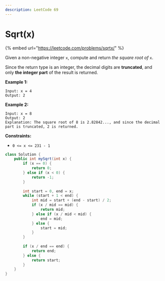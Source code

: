 ```yaml
---
description: LeetCode 69
---
```


# Sqrt(x)

{% embed url="https://leetcode.com/problems/sqrtx/" %}

Given a non-negative integer `x`, compute and return _the square root of_ `x`.

Since the return type is an integer, the decimal digits are **truncated**, and only **the integer part** of the result is returned.

**Example 1:**

```
Input: x = 4
Output: 2
```

**Example 2:**

```
Input: x = 8
Output: 2
Explanation: The square root of 8 is 2.82842..., and since the decimal part is truncated, 2 is returned.
```

**Constraints:**

* `0 <= x <= 231 - 1`

```java
class Solution {
    public int mySqrt(int x) {
        if (x == 0) {
            return 0;
        } else if (x < 0) {
            return -1;
        }
        
        int start = 0, end = x;
        while (start + 1 < end) {
            int mid = start + (end - start) / 2;
            if (x / mid == mid) {
                return mid;
            } else if (x / mid < mid) {
                end = mid;
            } else {
                start = mid;
            }
        }
        
        if (x / end == end) {
            return end;
        } else {
            return start;
        }
    }
}
```
